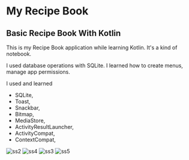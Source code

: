 # My Recipe Book
## Basic Recipe Book With Kotlin

This is my Recipe Book application while learning Kotlin. It's a kind of notebook.

I used database operations with SQLite.
I learned how to create menus, manage app permissions.

I used and learned
- SQLite, 
- Toast, 
- Snackbar,
- Bitmap, 
- MediaStore, 
- ActivityResultLauncher,
- ActivityCompat,
- ContextCompat,

![ss2](https://user-images.githubusercontent.com/57289819/154821905-bd3d479c-77df-473a-9dc1-f115a2d34aa5.jpg)
![ss4](https://user-images.githubusercontent.com/57289819/154821909-48df76ee-6725-4d4a-977f-52b8a1bd6d59.jpg)
![ss3](https://user-images.githubusercontent.com/57289819/154821907-a503050f-d95d-422d-84c5-8dd469855b82.jpg)
![ss5](https://user-images.githubusercontent.com/57289819/154821910-fece66fb-f992-4704-a194-6cc439965105.jpeg)
